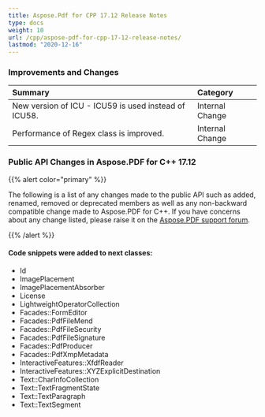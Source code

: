 ```yaml
---
title: Aspose.Pdf for CPP 17.12 Release Notes
type: docs
weight: 10
url: /cpp/aspose-pdf-for-cpp-17-12-release-notes/
lastmod: "2020-12-16"
---
```


### **Improvements and Changes**

|**Summary**|**Category**|
| :- | :- |
|New version of ICU - ICU59 is used instead of ICU58.|Internal Change|
|Performance of Regex class is improved.|Internal Change|
### **Public API Changes in Aspose.PDF for C++ 17.12**
{{% alert color="primary" %}}

The following is a list of any changes made to the public API such as added, renamed, removed or deprecated members as well as any non-backward compatible change made to Aspose.PDF for C++. If you have concerns about any change listed, please raise it on the [Aspose.PDF support forum](https://forum.aspose.com/c/pdf). 

{{% /alert %}}
#### **Code snippets were added to next classes:**
- Id
- ImagePlacement
- ImagePlacementAbsorber
- License
- LightweightOperatorCollection
- Facades::FormEditor
- Facades::PdfFileMend
- Facades::PdfFileSecurity
- Facades::PdfFileSignature
- Facades::PdfProducer
- Facades::PdfXmpMetadata
- InteractiveFeatures::XfdfReader
- InteractiveFeatures::XYZExplicitDestination
- Text::CharInfoCollection
- Text::TextFragmentState
- Text::TextParagraph
- Text::TextSegment

